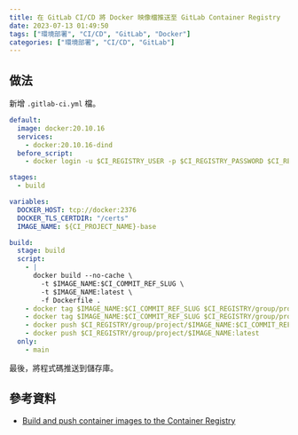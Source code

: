 ```yaml
---
title: 在 GitLab CI/CD 將 Docker 映像檔推送至 GitLab Container Registry
date: 2023-07-13 01:49:50
tags: ["環境部署", "CI/CD", "GitLab", "Docker"]
categories: ["環境部署", "CI/CD", "GitLab"]
---
```


## 做法

新增 `.gitlab-ci.yml` 檔。

```yaml
default:
  image: docker:20.10.16
  services:
    - docker:20.10.16-dind
  before_script:
    - docker login -u $CI_REGISTRY_USER -p $CI_REGISTRY_PASSWORD $CI_REGISTRY

stages:
  - build

variables:
  DOCKER_HOST: tcp://docker:2376
  DOCKER_TLS_CERTDIR: "/certs"
  IMAGE_NAME: ${CI_PROJECT_NAME}-base

build:
  stage: build
  script:
    - |
      docker build --no-cache \
        -t $IMAGE_NAME:$CI_COMMIT_REF_SLUG \
        -t $IMAGE_NAME:latest \
        -f Dockerfile .
    - docker tag $IMAGE_NAME:$CI_COMMIT_REF_SLUG $CI_REGISTRY/group/project/$IMAGE_NAME:$CI_COMMIT_REF_SLUG
    - docker tag $IMAGE_NAME:$CI_COMMIT_REF_SLUG $CI_REGISTRY/group/project/$IMAGE_NAME:latest
    - docker push $CI_REGISTRY/group/project/$IMAGE_NAME:$CI_COMMIT_REF_SLUG
    - docker push $CI_REGISTRY/group/project/$IMAGE_NAME:latest
  only:
    - main
```

最後，將程式碼推送到儲存庫。

## 參考資料

- [Build and push container images to the Container Registry](https://docs.gitlab.com/ee/user/packages/container_registry/build_and_push_images.html)
